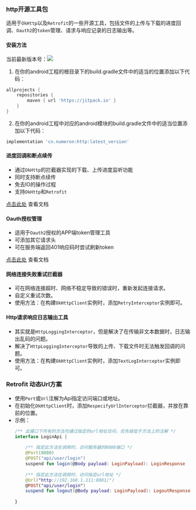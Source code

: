 ### http开源工具包

适用于`OkHttp`以及`Retrofit`的一些开源工具，包括文件的上传与下载的进度回调、`Oauth2`的`token`管理、请求与响应记录的日志输出等。

#### 安装方法
当前最新版本号：[![](https://jitpack.io/v/cn.numeron/http.svg)](https://jitpack.io/#cn.numeron/http)

1.  在你的android工程的根目录下的build.gradle文件中的适当的位置添加以下代码：
```groovy
allprojects {
    repositories {
        maven { url 'https://jitpack.io' }
    }
}
```
2.  在你的android工程中对应的android模块的build.gradle文件中的适当位置添加以下代码：
```groovy
implementation 'cn.numeron:http:latest_version'
```

#### 进度回调和断点续传
* 通过`OkHttp`的拦截器实现的下载、上传进度监听功能
* 同时支持断点续传
* 免去IO的操作过程
* 支持`OkHttp`和`Retrofit`

[点击此处](https://github.com/xiazunyang/http/blob/master/PROGRESS.md) 查看文档

#### Oauth授权管理
* 适用于`Oauth2`授权的APP端token管理工具
* 可添加其它请求头
* 可在服务端返回401响应码时尝试刷新token

[点击此处](https://github.com/xiazunyang/http/blob/master/OAUTH.md) 查看文档

#### 网络连接失败重试拦截器
* 可在网络连接超时、网络不稳定导致的错误时，重新发起连接请求。
* 自定义重试次数。
* 使用方法：在构建`OkHttpClient`实例时，添加`RetryInterceptor`实例即可。

#### Http请求响应日志输出工具
* 其实就是`HttpLoggingInterceptor`，但是解决了在传输非文本数据时，日志输出乱码的问题。
* 解决了`HttpLoggingInterceptor`导致的上传、下载文件时无法触发回调的问题。
* 使用方法：在构建`OkHttpClient`实例时，添加`TextLogInterceptor`实例即可。

### Retrofit 动态Url方案
* 使用`Port`或`Url`注解为Api指定访问端口或地址。
* 在初始化`OkHttpClient`时，添加`RespecifyUrlInterceptor`拦截器，并放在靠前的位置。
* 示例：
    ```kotlin
    /** 此接口下所有的方法均通过指定的url地址访问，优先级低于方法上的注解 */
    interface LoginApi {
        
        /** 指定此方法在调用时，访问服务器的8080端口 */
        @Port(8080)
        @POST("api/user/login")
        suspend fun login(@Body payload: LoginPayload): LoginResponse
        
        /** 指定此方法在调用时，访问指定url地址 */
        @Url("http://192.168.1.111:8081/")
        @POST("api/user/login")
        suspend fun logout(@Body payload: LoginPayload): LogoutResponse
        
    }
    ```